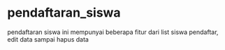 # pendaftaran_siswa
 pendaftaran siswa ini mempunyai beberapa fitur dari list siswa pendaftar, edit data sampai hapus data
